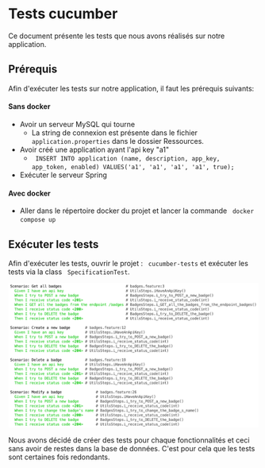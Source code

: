 # Tests cucumber

Ce document présente les tests que nous avons réalisés sur notre application. 

## Prérequis

Afin d'exécuter les tests sur notre application, il faut les prérequis suivants:

#### Sans docker

- Avoir un serveur MySQL qui tourne
  - La string de connexion est présente dans le fichier ` application.properties` dans le dossier Ressources.
- Avoir créé une application ayant l'api key "a1"
  - ` INSERT INTO application (name, description, app_key, app_token, enabled) VALUES('a1', 'a1', 'a1', 'a1', true);`
- Exécuter le serveur Spring

#### Avec docker

- Aller dans le répertoire docker du projet et lancer la commande ` docker compose up`

## Exécuter les tests

Afin d'exécuter les tests, ouvrir le projet : ` cucumber-tests` et exécuter les tests via la class ` SpecificationTest`.

![badge tests](imgs/badge_tests.png)

Nous avons décidé de créer des tests pour chaque fonctionnalités et ceci sans avoir de restes dans la base de données. C'est pour cela que les tests sont certaines fois redondants.